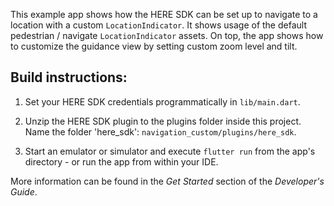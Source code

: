 This example app shows how the HERE SDK can be set up to navigate to a location with a custom `LocationIndicator`. It shows usage of the default pedestrian / navigate `LocationIndicator`
assets. On top, the app shows how to customize the guidance view by setting custom zoom level and tilt.

Build instructions:
-------------------

1) Set your HERE SDK credentials programmatically in `lib/main.dart`.

2) Unzip the HERE SDK plugin to the plugins folder inside this project. Name the folder 'here_sdk': `navigation_custom/plugins/here_sdk`.

3) Start an emulator or simulator and execute `flutter run` from the app's directory - or run the app from within your IDE.

More information can be found in the _Get Started_ section of the _Developer's Guide_.
